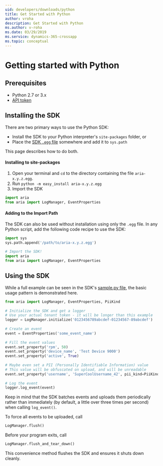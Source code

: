 ```yaml
---
uid: developers/downloads/python
title: Get Started with Python
author: vroha
description: Get Started with Python
ms.author: v-roha
ms.date: 03/29/2019
ms.service: dynamics-365-crossapp
ms.topic: conceptual
---
```

# Getting started with Python
 
## Prerequisites
* Python 2.7 or 3.x
* [API token](api-token.md)

## Installing the SDK
There are two primary ways to use the Python SDK:
* Install the SDK to your Python interpreter's `site-packages` folder, or
* Place the [SDK `.egg` file](https://ariamediahost.blob.core.windows.net/sdk/ProductInsightsSamples/aria-2.0.0.egg) 
somewhere and add it to `sys.path`
 
This page describes how to do both.

#### Installing to site-packages
1. Open your terminal and `cd` to the directory containing the file `aria-x.y.z.egg`.
2. Run `python -m easy_install aria-x.y.z.egg`
3. Import the SDK
```python
import aria
from aria import LogManager, EventProperties
```

#### Adding to the Import Path
The SDK can also be used without installation using only the `.egg` file.
In any Python script, add the following code recipe to use the SDK:
```python
import sys
sys.path.append('/path/to/aria-x.y.z.egg')
 
# Import the SDK!
import aria
from aria import LogManager, EventProperties
```
 
## Using the SDK
While a full example can be seen in the SDK's [sample.py file](sample.py), the basic usage pattern is demonstrated here.
 
```python
from aria import LogManager, EventProperties, PiiKind
 
# Initialize the SDK and get a logger
# Use your actual tenant token - it will be longer than this example
logger = LogManager.initialize('0123456789abcdef-01234567-89abcdef')
 
# Create an event
event = EventProperties('some_event_name')
 
# Fill the event values
event.set_property('rpm', 50)
event.set_property('device_name', 'Test Device 9000')
event.set_property('active', True)
 
# Maybe even set a PII (Personally Identifiable Information) value
# This value will be obfuscated on upload, and will be unreadable
event.set_property('username', 'SuperCoolUsername_42', pii_kind=PiiKind.PiiKind_DistinguishedName)
 
# Log the event
logger.log_event(event)
```
 
Keep in mind that the SDK batches events and uploads them periodically rather than immediately (by default, a little over three times per second) when calling `log_event()`.
 
To force all events to be uploaded, call
```python
LogManager.flush()
```
 
Before your program exits, call
```python
LogManager.flush_and_tear_down()
```
 
This convenience method flushes the SDK and ensures it shuts down cleanly. 
 
